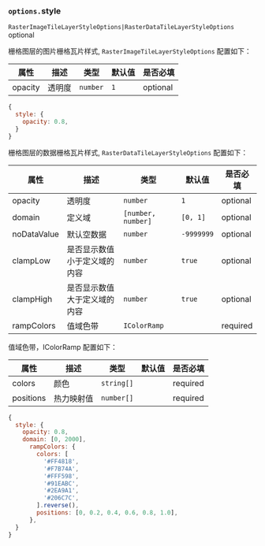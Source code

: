 ### `options.`style

`RasterImageTileLayerStyleOptions|RasterDataTileLayerStyleOptions` optional

栅格图层的图片栅格瓦片样式, `RasterImageTileLayerStyleOptions` 配置如下：

| 属性    | 描述   | 类型     | 默认值 | 是否必填 |
| ------- | ------ | -------- | ------ | -------- |
| opacity | 透明度 | `number` | `1`    | optional |

```js
{
  style: {
    opacity: 0.8,
  }
}
```

栅格图层的数据栅格瓦片样式, `RasterDataTileLayerStyleOptions` 配置如下：

| 属性        | 描述                         | 类型               | 默认值     | 是否必填 |
| ----------- | ---------------------------- | ------------------ | ---------- | -------- |
| opacity     | 透明度                       | `number`           | `1`        | optional |
| domain      | 定义域                       | `[number, number]` | `[0, 1]`   | optional |
| noDataValue | 默认空数据                   | `number`           | `-9999999` | optional |
| clampLow    | 是否显示数值小于定义域的内容 | `number`           | `true`     | optional |
| clampHigh   | 是否显示数值大于定义域的内容 | `number`           | `true`     | optional |
| rampColors  | 值域色带                     | `IColorRamp`       |            | required |

值域色带，IColorRamp 配置如下：

| 属性      | 描述       | 类型       | 默认值 | 是否必填 |
| --------- | ---------- | ---------- | ------ | -------- |
| colors    | 颜色       | `string[]` |        | required |
| positions | 热力映射值 | `number[]` |        | required |

```js
{
  style: {
    opacity: 0.8,
    domain: [0, 2000],
      rampColors: {
        colors: [
          '#FF4818',
          '#F7B74A',
          '#FFF598',
          '#91EABC',
          '#2EA9A1',
          '#206C7C',
        ].reverse(),
        positions: [0, 0.2, 0.4, 0.6, 0.8, 1.0],
      },
  }
}
```

